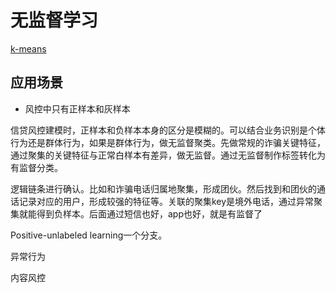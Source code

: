 # 无监督学习
[k-means](./09_k_means.md)

## 应用场景

- 风控中只有正样本和灰样本

信贷风控建模时，正样本和负样本本身的区分是模糊的。可以结合业务识别是个体行为还是群体行为，如果是群体行为，做无监督聚类。先做常规的诈骗关键特征，通过聚集的关键特征与正常白样本有差异，做无监督。通过无监督制作标签转化为有监督分类。

逻辑链条进行确认。比如和诈骗电话归属地聚集，形成团伙。然后找到和团伙的通话记录对应的用户，形成较强的特征等。关联的聚集key是境外电话，通过异常聚集就能得到负样本。后面通过短信也好，app也好，就是有监督了

Positive-unlabeled learning一个分支。

异常行为

内容风控
